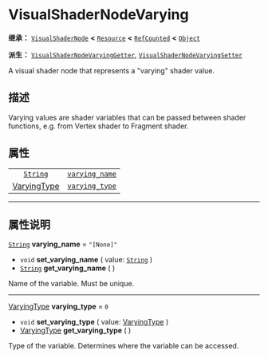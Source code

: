 <!-- ⚠ 请勿编辑本文件 ⚠ -->
<!-- 本文档使用脚本从 WeDot 引擎源码仓库生成。 -->
<!-- 生成脚本：https://github.com/WeDot-Engine/WeDot/tree/4.3/doc/tools/make_md.py； -->
<!-- 原文件：https://github.com/WeDot-Engine/WeDot/tree/4.3/doc/classes/VisualShaderNodeVarying.xml。 -->

<div id="_class_visualshadernodevarying"></div>

# VisualShaderNodeVarying

**继承：** [`VisualShaderNode`](class_visualshadernode.md) **<** [`Resource`](class_resource.md) **<** [`RefCounted`](class_refcounted.md) **<** [`Object`](class_object.md)

**派生：** [`VisualShaderNodeVaryingGetter`](class_visualshadernodevaryinggetter.md), [`VisualShaderNodeVaryingSetter`](class_visualshadernodevaryingsetter.md)

A visual shader node that represents a "varying" shader value.

## 描述

Varying values are shader variables that can be passed between shader functions, e.g. from Vertex shader to Fragment shader.

## 属性

|||
|:-:|:--|
| [`String`](class_string.md)                   | [`varying_name`](class_visualshadernodevarying.md#class_visualshadernodevarying_property_varying_name) | ``"[None]"`` |
| [VaryingType](#enum_visualshader_varyingtype) | [`varying_type`](class_visualshadernodevarying.md#class_visualshadernodevarying_property_varying_type) | ``0``        |

<!-- rst-class:: classref-section-separator -->

---

## 属性说明

<div id="_class_visualshadernodevarying_property_varying_name"></div>

[`String`](class_string.md) **varying_name** = ``"[None]"`` <div id="class_visualshadernodevarying_property_varying_name"></div>

- `void` **set_varying_name** ( value: [`String`](class_string.md) )
- [`String`](class_string.md) **get_varying_name** ( )

Name of the variable. Must be unique.

<!-- rst-class:: classref-item-separator -->

---

<div id="_class_visualshadernodevarying_property_varying_type"></div>

[VaryingType](#enum_visualshader_varyingtype) **varying_type** = ``0`` <div id="class_visualshadernodevarying_property_varying_type"></div>

- `void` **set_varying_type** ( value: [VaryingType](#enum_visualshader_varyingtype) )
- [VaryingType](#enum_visualshader_varyingtype) **get_varying_type** ( )

Type of the variable. Determines where the variable can be accessed.

[^virtual]: 本方法通常需要用户覆盖才能生效。
[^const]: 本方法无副作用，不会修改该实例的任何成员变量。
[^vararg]: 本方法除了能接受在此处描述的参数外，还能够继续接受任意数量的参数。
[^constructor]: 本方法用于构造某个类型。
[^static]: 调用本方法无需实例，可直接使用类名进行调用。
[^operator]: 本方法描述的是使用本类型作为左操作数的有效运算符。
[^bitfield]: 这个值是由下列位标志构成位掩码的整数。
[^void]: 无返回值。

